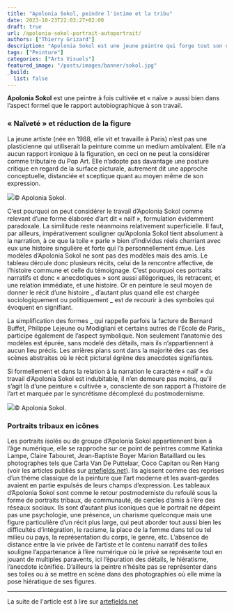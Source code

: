 ```yaml
---
title: "Apolonia Sokol, peindre l'intime et la tribu"
date: 2023-10-23T22:03:27+02:00
draft: true
url: /apolonia-sokol-portrait-autoportrait/
authors: ["Thierry Grizard"]
description: "Apolonia Sokol est une jeune peintre qui forge tout son oeuvre sur le portrait et l'autoportrait où elle dresse la description intime de sa tribu."
tags: ["Peinture"]
categories: ["Arts Visuels"]
featured_image: "/posts/images/banner/sokol.jpg"
_build:
  list: false
---
```


**Apolonia Sokol** est une peintre à fois cultivée et « naïve » aussi bien dans l’aspect formel que le rapport autobiographique à son travail.

### « Naïveté » et réduction de la figure

La jeune artiste (née en 1988, elle vit et travaille à Paris) n’est pas une plasticienne qui utiliserait la peinture comme un medium ambivalent. Elle n’a aucun rapport ironique à la figuration, en ceci on ne peut la considérer comme tributaire du Pop Art. Elle n’adopte pas davantage une posture critique en regard de la surface picturale, autrement dit une approche conceptuelle, distanciée et sceptique quant au moyen même de son expression.

![](/posts/images/sokol/apolonia-sokol-paintings-contemporary-art.006.jpg)© Apolonia Sokol.

C’est pourquoi on peut considérer le travail d’Apolonia Sokol comme relevant d’une forme élaborée d’art dit « naïf », formulation évidemment paradoxale. La similitude reste néanmoins relativement superficielle. Il faut, par ailleurs, impérativement souligner qu’Apolonia Sokol tient absolument à la narration, à ce que la toile « parle » bien d’individus réels charriant avec eux une histoire singulière et forte qui l’a personnellement émue. Les modèles d’Apolonia Sokol ne sont pas des modèles mais des amis. Le tableau déroule donc plusieurs récits, celui de la rencontre affective, de l’histoire commune et celle du témoignage. C’est pourquoi ces portraits narratifs et donc « anecdotiques » sont aussi allégoriques, ils retracent, et une relation immédiate, et une histoire. Or en peinture le seul moyen de donner le récit d’une histoire _ d’autant plus quand elle est chargée sociologiquement ou politiquement _ est de recourir à des symboles qui évoquent en signifiant.

La simplification des formes _ qui rappelle parfois la facture de Bernard Buffet, Philippe Lejeune ou Modigliani et certains autres de l’Ecole de Paris_ participe également de l’aspect symbolique. Non seulement l’anatomie des modèles est épurée, sans modelé des détails, mais ils n’appartiennent à aucun lieu précis. Les arrières plans sont dans la majorité des cas des scènes abstraites où le récit pictural égrène des anecdotes signifiantes.

Si formellement et dans la relation à la narration le caractère « naïf » du travail d’Apolonia Sokol est indubitable, il n’en demeure pas moins, qu’il s’agit là d’une peinture « cultivée », consciente de son rapport à l’histoire de l’art et marquée par le syncrétisme décomplexé du postmodernisme.

![](/posts/images/sokol/apolonia-sokol-paintings-contemporary-art.002-1.jpg)© Apolonia Sokol.

### Portraits tribaux en icônes

Les portraits isolés ou de groupe d’Apolonia Sokol appartiennent bien à l’âge numérique, elle se rapproche sur ce point de peintres comme Katinka Lampe, Claire Tabouret, Jean-Baptiste Boyer  Marion Bataillard  ou les photographes tels que Carla Van De Puttelaar, Coco Capitan ou Ren Hang (voir les articles publiés sur [artefields.net](https://www.artefields.net)). Ils agissent comme des reprises d’un thème classique de la peinture que l’art moderne et les avant-gardes avaient en partie expulsés de leurs champs d’expression. Les tableaux d’Apolonia Sokol sont comme le retour postmoderniste du refoulé sous la forme de portraits tribaux, de communauté, de cercles d’amis à l’ère des réseaux sociaux. Ils sont d’autant plus iconiques que le portrait ne dépeint pas une psychologie, une présence, un charisme quelconque mais une figure particulière d’un récit plus large, qui peut aborder tout aussi bien les difficultés d’intégration, le racisme, la place de la femme dans tel ou tel milieu ou pays, la représentation du corps, le genre, etc. L’absence de distance entre la vie privée de l’artiste et le contenu narratif des toiles souligne l’appartenance à l’ère numérique où le privé se représente tout en jouant de multiples paravents, ici l’épuration des détails, le hiératisme, l’anecdote icônifiée. D’ailleurs la peintre n’hésite pas se représenter dans ses toiles ou à se mettre en scène dans des photographies où elle mime la pose hiératique de ses figures.

---

La suite de l'article est à lire sur [artefields.net](https://www.artefields.net/apolonia-sokol-portrait-autoportrait/)